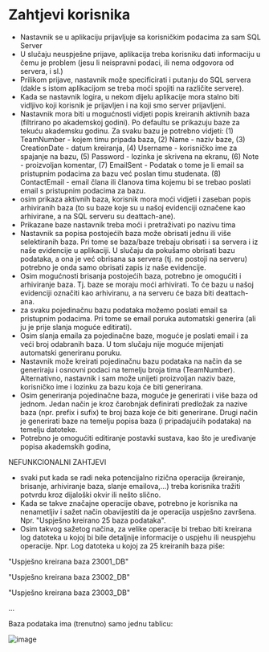 # Zahtjevi korisnika

* Nastavnik se u aplikaciju prijavljuje sa korisničkim podacima za sam SQL Server
* U slučaju neuspješne prijave, aplikacija treba korisniku dati informaciju u čemu je problem (jesu li neispravni podaci, ili nema odgovora od servera, i sl.)
* Prilikom prijave, nastavnik može specificirati i putanju do SQL servera (dakle s istom aplikacijom se treba moći spojiti na različite servere).
* Kada se nastavnik logira, u nekom dijelu aplikacije mora stalno biti vidljivo koji korisnik je prijavljen i na koji smo server prijavljeni.
* Nastavnik mora biti u mogućnosti vidjeti popis kreiranih aktivnih baza (filtrirano po akademskoj godini). Po defaultu se prikazuju baze za tekuću akademsku godinu. Za svaku bazu je potrebno vidjeti:
(1) TeamNumber - kojem timu pripada baza,
(2) Name - naziv baze,
(3) CreationDate - datum kreiranja,
(4) Username - korisničko ime za spajanje na bazu,
(5) Password - lozinka je skrivena na ekranu,
(6) Note - proizvoljan komentar,
(7) EmailSent - Podatak o tome je li email sa pristupnim podacima za bazu već poslan timu studenata.
(8) ContactEmail - email člana ili članova tima kojemu bi se trebao poslati email s pristupnim podacima za bazu.
* osim prikaza aktivnih baza, korisnik mora moći vidjeti i zaseban popis arhiviranih baza (to su baze koje su u našoj evidenciji označene kao arhivirane, a na SQL serveru su deattach-ane).
* Prikazane baze nastavnik treba moći i pretraživati po nazivu tima
* Nastavnik sa popisa postojećih baza može obrisati jednu ili više selektiranih baza. Pri tome se baza/baze trebaju obrisati i sa servera i iz naše evidencije u aplikaciji. U slučaju da pokušamo obrisati bazu podataka, a ona je već obrisana sa servera (tj. ne postoji na serveru) potrebno je onda samo obrisati zapis iz naše evidencije.
* Osim mogućnosti brisanja postojećih baza, potrebno je omogućiti i arhiviranje baza. Tj. baze se moraju moći arhivirati. To će bazu u našoj evidenciji označiti kao arhiviranu, a na serveru će baza biti deattach-ana.
* za svaku pojedinačnu bazu podataka možemo poslati email sa pristupnim podacima. Pri tome se email poruka automatski generira (ali ju je prije slanja moguće editirati).
* Osim slanja emaila za pojedinačne baze, moguće je poslati email i za veći broj odabranih baza. U tom slučaju nije moguće mijenjati automatski generiranu poruku.
* Nastavnik može kreirati pojedinačnu bazu podataka na način da se generiraju i osnovni podaci na temelju broja tima (TeamNumber). Alternativno, nastavnik i sam može unijeti proizvoljan naziv baze, korisničko ime i lozinku za bazu koja će biti generirana.
* Osim generiranja pojedinačne baza, moguće je generirati i više baza od jednom. Jedan način je kroz čarobnjak definirati predložak za nazive baza (npr. prefix i sufix) te broj baza koje će biti generirane. Drugi način je generirati baze na temelju popisa baza (i pripadajućih podataka) na temelju datoteke.
* Potrebno je omogućiti editiranje postavki sustava, kao što je uređivanje popisa akademskih godina, 

NEFUNKCIONALNI ZAHTJEVI
* svaki put kada se radi neka potencijalno rizična operacija (kreiranje, brisanje, arhiviranje baza, slanje emailova,...) treba korisnika tražiti potvrdu kroz dijaloški okvir ili nešto slično.
* Kada se takve značajne operacije obave, potrebno je korisnika na nenametljiv i sažet način obavijestiti da je operacija uspješno završena. Npr. "Uspješno kreirano 25 baza podataka".
* Osim takvog sažetog načina, za velike operacije bi trebao biti kreirana log datoteka u kojoj bi bile detaljnije informacije o uspjehu ili neuspjehu operacije. Npr. Log datoteka u kojoj za 25 kreiranih baza piše:

"Uspješno kreirana baza 23001_DB"

"Uspješno kreirana baza 23002_DB"

"Uspješno kreirana baza 23003_DB"

...


Baza podataka ima (trenutno) samo jednu tablicu:

![image](https://user-images.githubusercontent.com/5802626/226627741-a7ae530f-dac2-42e9-a25b-062940124735.png)
